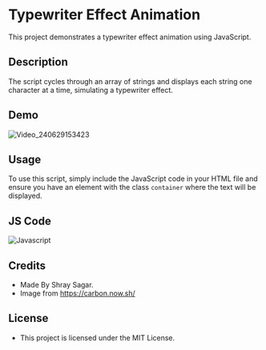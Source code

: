 # Typewriter Effect Animation

This project demonstrates a typewriter effect animation using JavaScript.

## Description

The script cycles through an array of strings and displays each string one character at a time, simulating a typewriter effect.

## Demo



![Video_240629153423](https://github.com/Shray88/Typewriter-Effect-Animation/assets/154779817/ab07b695-c294-4c86-af44-efe638b3123a)




## Usage

To use this script, simply include the JavaScript code in your HTML file and ensure you have an element with the class `container` where the text will be displayed.

## JS Code

![Javascript](https://github.com/Shray88/Typewriter-Effect-Animation/assets/154779817/d773e67b-33d8-43fa-aa2f-2b9fd372f4e8)

## Credits
- Made By Shray Sagar.
- Image from https://carbon.now.sh/

## License
- This project is licensed under the MIT License.

